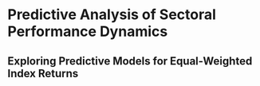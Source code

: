 # Predictive Analysis of Sectoral Performance Dynamics
## Exploring Predictive Models for Equal-Weighted Index Returns

